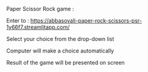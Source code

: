 Paper Scissor Rock game :

Enter to : https://abbasovali-paper-rock-scissors-psr-1y66f7.streamlitapp.com/

Select your choice from the drop-down list 

Computer will make a choice automatically

Result of the game will be presented on screen
